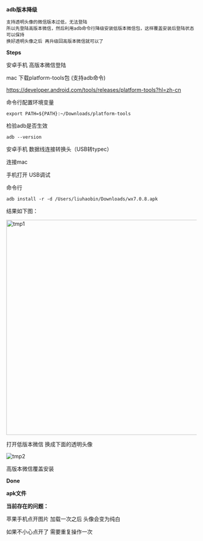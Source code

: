 **adb版本降级**



```
支持透明头像的微信版本过低，无法登陆
所以先登陆高版本微信，然后利用adb命令行降级安装低版本微信包，这样覆盖安装后登陆状态可以保持
换好透明头像之后 再升级回高版本微信就可以了
```



**Steps**

安卓手机 高版本微信登陆

mac 下载platform-tools包 (支持adb命令) 

https://developer.android.com/tools/releases/platform-tools?hl=zh-cn

命令行配置环境变量

```
export PATH=${PATH}:~/Downloads/platform-tools
```

检验adb是否生效

```
adb --version
```



安卓手机 数据线连接转换头（USB转typec） 

连接mac

手机打开 USB调试

命令行

```
adb install -r -d /Users/liuhaobin/Downloads/wx7.0.8.apk
```

结果如下图：

<img width="570" alt="tmp1" src="https://github.com/user-attachments/assets/4ce83aa8-2252-41da-a52d-2cbb8991336c" />


打开低版本微信 换成下面的透明头像


![tmp2](https://github.com/user-attachments/assets/ec321083-9fa8-439c-b6cc-d1a1be24eab2)

高版本微信覆盖安装

**Done**


**apk文件**



**当前存在的问题：**

苹果手机点开图片 加载一次之后 头像会变为纯白

如果不小心点开了 需要重复操作一次


